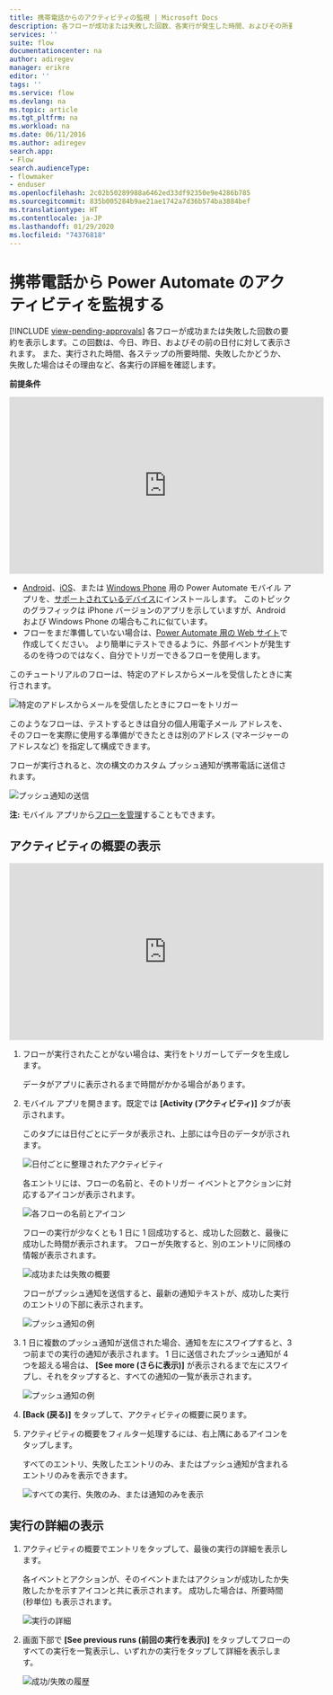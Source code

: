```yaml
---
title: 携帯電話からのアクティビティの監視 | Microsoft Docs
description: 各フローが成功または失敗した回数、各実行が発生した時間、およびその所要時間を表示します
services: ''
suite: flow
documentationcenter: na
author: adiregev
manager: erikre
editor: ''
tags: ''
ms.service: flow
ms.devlang: na
ms.topic: article
ms.tgt_pltfrm: na
ms.workload: na
ms.date: 06/11/2016
ms.author: adiregev
search.app:
- Flow
search.audienceType:
- flowmaker
- enduser
ms.openlocfilehash: 2c02b50289988a6462ed33df92350e9e4286b785
ms.sourcegitcommit: 835b005284b9ae21ae1742a7d36b574ba3884bef
ms.translationtype: HT
ms.contentlocale: ja-JP
ms.lasthandoff: 01/29/2020
ms.locfileid: "74376818"
---
```

# <a name="monitor-activity-in-power-automate-from-your-phone"></a>携帯電話から Power Automate のアクティビティを監視する
[!INCLUDE [view-pending-approvals](includes/cc-rebrand.md)]
各フローが成功または失敗した回数の要約を表示します。この回数は、今日、昨日、およびその前の日付に対して表示されます。 また、実行された時間、各ステップの所要時間、失敗したかどうか、失敗した場合はその理由など、各実行の詳細を確認します。

**前提条件**

<iframe width="560" height="315" src="https://www.youtube.com/embed/vZuYZ64K3tI?list=PL8nfc9haGeb55I9wL9QnWyHp3ctU2_ThF" frameborder="0" allowfullscreen></iframe>

* [Android](https://aka.ms/flowmobiledocsandroid)、[iOS](https://aka.ms/flowmobiledocsios)、または [Windows Phone](https://aka.ms/flowmobilewindows) 用の Power Automate モバイル アプリを、[サポートされているデバイス](getting-started.md#use-the-mobile-app)にインストールします。 このトピックのグラフィックは iPhone バージョンのアプリを示していますが、Android および Windows Phone の場合もこれに似ています。
* フローをまだ準備していない場合は、[Power Automate 用の Web サイト](https://flow.microsoft.com/)で作成してください。 より簡単にテストできるように、外部イベントが発生するのを待つのではなく、自分でトリガーできるフローを使用します。

このチュートリアルのフローは、特定のアドレスからメールを受信したときに実行されます。

![特定のアドレスからメールを受信したときにフローをトリガー](./media/mobile-monitor-activity/create-trigger.png)

このようなフローは、テストするときは自分の個人用電子メール アドレスを、そのフローを実際に使用する準備ができたときは別のアドレス (マネージャーのアドレスなど) を指定して構成できます。

フローが実行されると、次の構文のカスタム プッシュ通知が携帯電話に送信されます。

![プッシュ通知の送信](./media/mobile-monitor-activity/create-event.png)

**注:** モバイル アプリから[フローを管理](mobile-manage-flows.md)することもできます。

## <a name="display-a-summary-of-activity"></a>アクティビティの概要の表示
<iframe width="560" height="315" src="https://www.youtube.com/embed/nVCGJamOw6s?list=PL8nfc9haGeb55I9wL9QnWyHp3ctU2_ThF" frameborder="0" allowfullscreen></iframe>

1. フローが実行されたことがない場合は、実行をトリガーしてデータを生成します。
   
    データがアプリに表示されるまで時間がかかる場合があります。
2. モバイル アプリを開きます。既定では **[Activity (アクティビティ)]** タブが表示されます。
   
    このタブには日付ごとにデータが表示され、上部には今日のデータが示されます。
   
    ![日付ごとに整理されたアクティビティ](./media/mobile-monitor-activity/activity-day2.png)
   
    各エントリには、フローの名前と、そのトリガー イベントとアクションに対応するアイコンが表示されます。
   
    ![各フローの名前とアイコン](./media/mobile-monitor-activity/activity-flow-name.png)
   
    フローの実行が少なくとも 1 日に 1 回成功すると、成功した回数と、最後に成功した時間が表示されます。 フローが失敗すると、別のエントリに同様の情報が表示されます。
   
    ![成功または失敗の概要](./media/mobile-monitor-activity/activity-summary.png)
   
    フローがプッシュ通知を送信すると、最新の通知テキストが、成功した実行のエントリの下部に表示されます。
   
    ![プッシュ通知の例](./media/mobile-monitor-activity/activity-notification.png)
3. 1 日に複数のプッシュ通知が送信された場合、通知を左にスワイプすると、3 つ前までの実行の通知が表示されます。 1 日に送信されたプッシュ通知が 4 つを超える場合は、 **[See more (さらに表示)]** が表示されるまで左にスワイプし、それをタップすると、すべての通知の一覧が表示されます。
   
    ![プッシュ通知の例](./media/mobile-monitor-activity/activity-notification-list.png)
4. **[Back (戻る)]** をタップして、アクティビティの概要に戻ります。
5. アクティビティの概要をフィルター処理するには、右上隅にあるアイコンをタップします。
   
    すべてのエントリ、失敗したエントリのみ、またはプッシュ通知が含まれるエントリのみを表示できます。
   
    ![すべての実行、失敗のみ、または通知のみを表示](./media/mobile-monitor-activity/activity-filter.png)

## <a name="show-details-of-a-run"></a>実行の詳細の表示
1. アクティビティの概要でエントリをタップして、最後の実行の詳細を表示します。
   
     各イベントとアクションが、そのイベントまたはアクションが成功したか失敗したかを示すアイコンと共に表示されます。 成功した場合は、所要時間 (秒単位) も表示されます。
   
    ![実行の詳細](./media/mobile-monitor-activity/activity-icons.png)
2. 画面下部で **[See previous runs (前回の実行を表示)]** をタップしてフローのすべての実行を一覧表示し、いずれかの実行をタップして詳細を表示します。
   
    ![成功/失敗の履歴](./media/mobile-monitor-activity/history-mixed.png)

